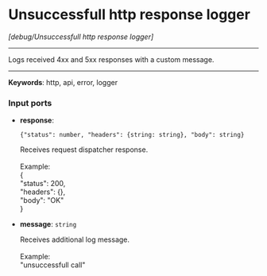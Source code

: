 # Unsuccessfull http response logger

_[debug/Unsuccessfull http response logger]_

---

Logs received 4xx and 5xx responses with a custom message.<br>

---

__Keywords__: http, api, error, logger

### Input ports

* __response__: 
    ```
    {"status": number, "headers": {string: string}, "body": string}
    ```

    Receives request dispatcher response.<br>
    <br>
    Example: <br>
    {<br>
     "status": 200, <br>
     "headers": {}, <br>
     "body": "OK"<br>
    }<br>


* __message__: ` string `

    Receives additional log message.<br>
    <br>
    Example: <br>
    "unsuccessfull call"<br>

